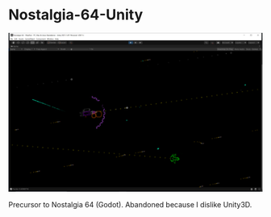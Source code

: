 # Nostalgia-64-Unity

![](Nostalgia64UnityPreview.png)

Precursor to Nostalgia 64 (Godot). Abandoned because I dislike Unity3D.
